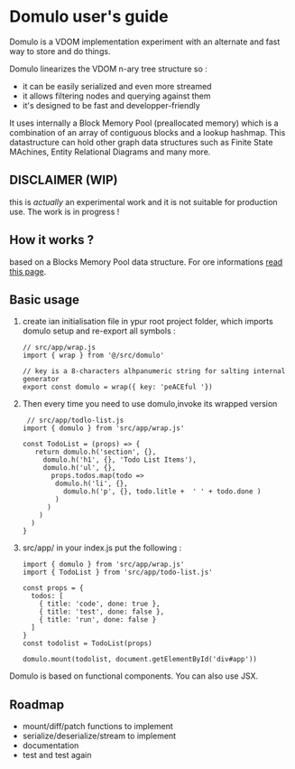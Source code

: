 
# Domulo user's guide

Domulo is a VDOM implementation experiment with an alternate and fast way to store and do things.

Domulo linearizes the VDOM n-ary tree structure so :

- it can be easily serialized and even more streamed
- it allows filtering nodes and querying against them
- it's designed to be fast and developper-friendly

It uses internally a Block Memory Pool (preallocated memory) which is a combination of an array of contiguous blocks and a lookup hashmap. This datastructure can hold other graph data structures such as Finite State MAchines, Entity Relational Diagrams and many more.

## DISCLAIMER (WIP)

this is *actually* an experimental work and it is not suitable for production use. The work is in progress !

## How it works ?

based on a Blocks Memory Pool data structure. For ore informations [read this page](./guide/vdom-internals.md).

## Basic usage

1. create ian initialisation file in ypur root project folder, which imports domulo setup and re-export all symbols :

    ```
    // src/app/wrap.js
    import { wrap } from '@/src/domulo'
    
    // key is a 8-characters alhpanumeric string for salting internal generator
    export const domulo = wrap({ key: 'peACEful '})
    ```

2. Then every time you need to use domulo,invoke its wrapped version

    ```
     // src/app/todlo-list.js
    import { domulo } from 'src/app/wrap.js'

    const TodoList = (props) => {
       return domulo.h('section', {},
         domulo.h('h1', {}, 'Todo List Items'),
         domulo.h('ul', {},
           props.todos.map(todo =>
            domulo.h('li', {},
              domulo.h('p', {}, todo.litle +  ' ' + todo.done )
            )
          )
        )
      )
    }
    ```

3. src/app/ in your index.js put the following :

    ```
    import { domulo } from 'src/app/wrap.js'
    import { TodoList } from 'src/app/todo-list.js'

    const props = {
      todos: [
        { title: 'code', done: true },
        { title: 'test', done: false },
        { title: 'run', done: false }
      ]
    }
    const todolist = TodoList(props)

    domulo.mount(todolist, document.getElementById('div#app'))
    ```

Domulo is based on functional components. You can also use JSX.

## Roadmap

* mount/diff/patch functions to implement
* serialize/deserialize/stream to implement
* documentation
* test and test again


